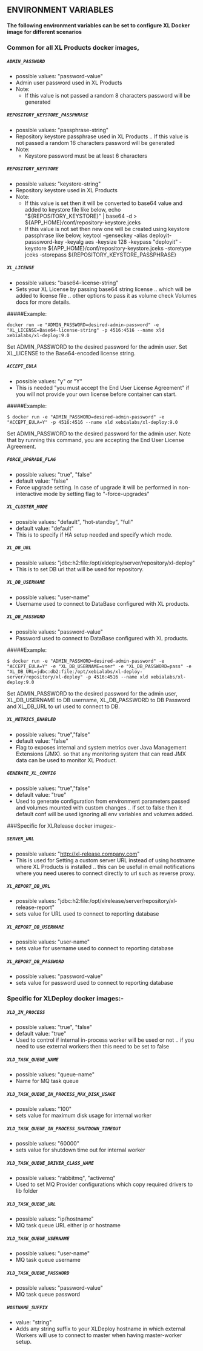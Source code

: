 ## ENVIRONMENT VARIABLES
#### The following environment variables can be set to configure XL Docker image for different scenarios

### Common for all XL Products docker images,

##### `ADMIN_PASSWORD`
- possible values: "password-value"
- Admin user password used in XL Products
- Note: 
    - If this value is not passed a random 8 characters password will be generated

##### `REPOSITORY_KEYSTORE_PASSPHRASE`
- possible values: "passphrase-string" 
- Repository keystore passphrase used in XL Products .. If this value is not passed a random 16 characters password will be generated
- Note: 
    - Keystore password must be at least 6 characters

##### `REPOSITORY_KEYSTORE`
- possible values: "keystore-string"
- Repository keystore used in XL Products
- Note:    
    - If this value is set then it will be converted to base64 value and added to keystore file like below,
echo "${REPOSITORY_KEYSTORE}" | base64 -d > ${APP_HOME}/conf/repository-keystore.jceks
    - If this value is not set then new one will be created using keystore passphrase like below,
keytool -genseckey -alias deployit-passsword-key -keyalg aes -keysize 128 -keypass "deployit" -keystore ${APP_HOME}/conf/repository-keystore.jceks -storetype jceks -storepass ${REPOSITORY_KEYSTORE_PASSPHRASE}

##### `XL_LICENSE`
- possible values: "base64-license-string"
- Sets your XL License by passing base64 string license .. which will be added to license file .. other options to pass it as volume check Volumes docs for more details.

#####Example:
```
docker run -e "ADMIN_PASSWORD=desired-admin-password" -e "XL_LICENSE=Base64-license-string" -p 4516:4516 --name xld xebialabs/xl-deploy:9.0
```
Set ADMIN_PASSWORD to the desired password for the admin user. Set XL_LICENSE to the Base64-encoded license string.

##### `ACCEPT_EULA`
- possible values: "y" or "Y"
- This is needed "you must accept the End User License Agreement" if you will not provide your own license before container can start.

#####Example:
```
$ docker run -e "ADMIN_PASSWORD=desired-admin-password" -e "ACCEPT_EULA=Y" -p 4516:4516 --name xld xebialabs/xl-deploy:9.0
```
Set ADMIN_PASSWORD to the desired password for the admin user. Note that by running this command, you are accepting the End User License Agreement.

##### `FORCE_UPGRADE_FLAG`
- possible values: "true", "false" 
- default value: "false" 
- Force upgrade setting. In case of upgrade it will be performed in non-interactive mode by setting flag to "-force-upgrades"

##### `XL_CLUSTER_MODE`
- possible values: "default", "hot-standby", "full"
- default value: "default"
- This is to specify if HA setup needed and specify which mode.
    
##### `XL_DB_URL`
- possible values: "jdbc:h2:file:/opt/xldeploy/server/repository/xl-deploy"
- This is to set DB url that will be used for repository.

##### `XL_DB_USERNAME`
- possible values: "user-name"
- Username used to connect to DataBase configured with XL products.

##### `XL_DB_PASSWORD`
- possible values: "password-value"
- Password used to connect to DataBase configured with XL products.

#####Example:
```
$ docker run -e "ADMIN_PASSWORD=desired-admin-password" -e "ACCEPT_EULA=Y" -e "XL_DB_USERNAME=user" -e "XL_DB_PASSWORD=pass" -e "XL_DB_URL=jdbc:db2:file:/opt/xebialabs/xl-deploy-server/repository/xl-deploy" -p 4516:4516 --name xld xebialabs/xl-deploy:9.0
```
Set ADMIN_PASSWORD to the desired password for the admin user, XL_DB_USERNAME to DB username, XL_DB_PASSWORD to  DB Password and XL_DB_URL to url used to connect to DB.

##### `XL_METRICS_ENABLED`
- possible values: "true","false"
- default value: "false"
- Flag to exposes internal and system metrics over Java Management Extensions (JMX). so that any monitoring system that can read JMX data can be used to monitor XL Product.
    
##### `GENERATE_XL_CONFIG`
- possible values: "true","false"
- default value: "true"  
- Used to generate configuration from environment parameters passed and volumes mounted with custom changes .. if set to false then it default conf will be used ignoring all env variables and volumes added.

###Specific for XLRelease docker images:-

##### `SERVER_URL`
- possible values: "http://xl-release.company.com"
- This is used for Setting a custom server URL instead of using hostname where XL Products is installed .. this can be useful in email notifications where you need useres to connect directly to url such as reverse proxy.
    
##### `XL_REPORT_DB_URL`
- possible values: "jdbc:h2:file:/opt/xlrelease/server/repository/xl-release-report"
- sets value for URL used to connect to reporting database

##### `XL_REPORT_DB_USERNAME`
- possible values: "user-name"
- sets value for username used to connect to reporting database
    
##### `XL_REPORT_DB_PASSWORD`
- possible values: "password-value"
- sets value for password used to connect to reporting database


### Specific for XLDeploy docker images:-

##### `XLD_IN_PROCESS`
- possible values: "true", "false"
- default value: "true"
- Used to control if internal in-process worker will be used or not .. if you need to use external workers then this need to be set to false

##### `XLD_TASK_QUEUE_NAME`
- possible values: "queue-name"
- Name for MQ task queue

##### `XLD_TASK_QUEUE_IN_PROCESS_MAX_DISK_USAGE`
- possible values: "100"
- sets value for maximum disk usage for internal worker

##### `XLD_TASK_QUEUE_IN_PROCESS_SHUTDOWN_TIMEOUT`
- possible values: "60000"
- sets value for shutdown time out for internal worker

##### `XLD_TASK_QUEUE_DRIVER_CLASS_NAME`
- possible values: "rabbitmq", "activemq"
- Used to set MQ Provider configurations which copy required drivers to lib folder

##### `XLD_TASK_QUEUE_URL`
- possible values: "ip/hostname"
- MQ task queue URL either ip or hostname

##### `XLD_TASK_QUEUE_USERNAME`
- possible values: "user-name"
- MQ task queue username

##### `XLD_TASK_QUEUE_PASSWORD`
- possible values: "password-value"
- MQ task queue password

##### `HOSTNAME_SUFFIX`
- value: "string"
- Adds any string suffix to your XLDeploy hostname in which external Workers will use to connect to master when having master-worker setup.